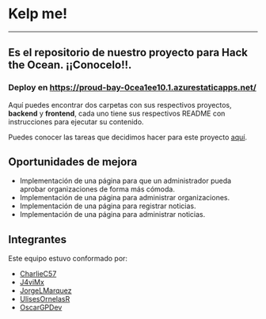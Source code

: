 # Kelp me!
---
Es el repositorio de nuestro proyecto para Hack the Ocean. ¡¡Conocelo!!.
---
### Deploy en https://proud-bay-0cea1ee10.1.azurestaticapps.net/

Aquí puedes encontrar dos carpetas con sus respectivos proyectos, **backend** y **frontend**, cada uno tiene sus
respectivos README con instrucciones para ejecutar su contenido.

Puedes conocer las tareas que decidimos hacer para este proyecto [aquí](https://github.com/users/OscarGPDev/projects/2).

## Oportunidades de mejora
- Implementación de una página para que un administrador pueda aprobar organizaciones de forma más cómoda.
- Implementación de una página para administrar organizaciones.
- Implementación de una página para registrar noticias.
- Implementación de una página para administrar noticias.


## Integrantes
Este equipo estuvo conformado por:
- [CharlieC57](https://github.com/CharlieC57)
- [J4viMx](https://github.com/J4viMx)
- [JorgeLMarquez](https://github.com/JorgeLMarquez)
- [UlisesOrnelasR](https://github.com/UlisesOrnelasR)
- [OscarGPDev](https://github.com/OscarGPDev)
